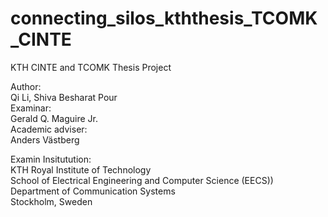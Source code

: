 # connecting_silos_kththesis_TCOMK_CINTE
 KTH CINTE and TCOMK Thesis Project <br />
 
 Author:<br /> 
 Qi Li, Shiva Besharat Pour<br />
 Examinar:<br />
 Gerald Q. Maguire Jr.<br />
 Academic adviser:<br />
 Anders Västberg<br />
 
 Examin Insitutution:<br />
 KTH Royal Institute of Technology<br />
 School of Electrical Engineering and Computer Science (EECS))<br />
 Department of Communication Systems<br />
 Stockholm, Sweden<br />
